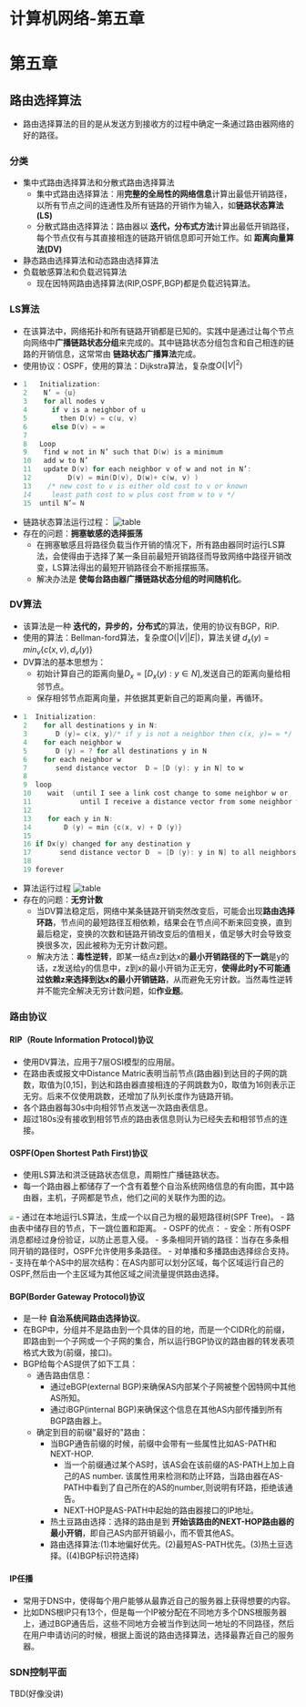 # 计算机网络-第五章




# 第五章
<!-- more -->

## 路由选择算法
- 路由选择算法的目的是从发送方到接收方的过程中确定一条通过路由器网络的好的路径。
### 分类
- 集中式路由选择算法和分散式路由选择算法
  - 集中式路由选择算法：用**完整的全局性的网络信息**计算出最低开销路径，以所有节点之间的连通性及所有链路的开销作为输入，如**链路状态算法(LS)**
  - 分散式路由选择算法：路由器以 **迭代，分布式方法**计算出最低开销路径，每个节点仅有与其直接相连的链路开销信息即可开始工作。如 **距离向量算法(DV)**
- 静态路由选择算法和动态路由选择算法
- 负载敏感算法和负载迟钝算法
  - 现在因特网路由选择算法(RIP,OSPF,BGP)都是负载迟钝算法。

### LS算法
- 在该算法中，网络拓扑和所有链路开销都是已知的。实践中是通过让每个节点向网络中**广播链路状态分组**来完成的。其中链路状态分组包含和自己相连的链路的开销信息，这常常由 **链路状态广播算法**完成。
- 使用协议：OSPF，使用的算法：Dijkstra算法，复杂度$O({|V|}^2)$
- ```C
  1   Initialization: 
  2    N’ = {u} 
  3    for all nodes v 
  4      if v is a neighbor of u 
  5        then D(v) = c(u, v) 
  6      else D(v) = ∞ 
  7  
  8   Loop
  9    find w not in N’ such that D(w) is a minimum 
  10   add w to N’ 
  11   update D(v) for each neighbor v of w and not in N’: 
  12         D(v) = min(D(v), D(w)+ c(w, v) ) 
  13    /* new cost to v is either old cost to v or known 
  14     least path cost to w plus cost from w to v */ 
  15  until N’= N
  ```
- 链路状态算法运行过程：
  ![table](/images/documents/计算机网络-第五章/LStable.png)
- 存在的问题：**拥塞敏感的选择振荡**
  - 在拥塞敏感且将路径负载当作开销的情况下，所有路由器同时运行LS算法，会使得由于选择了某一条目前最短开销路径而导致网络中路径开销改变，LS算法得出的最短开销路径会不断摇摆振荡。
  - 解决办法是 **使每台路由器广播链路状态分组的时间随机化**。

### DV算法
- 该算法是一种 **迭代的，异步的，分布式**的算法，使用的协议有BGP，RIP.
- 使用的算法：Bellman-ford算法，复杂度$O(|V||E|)$，算法关键 $d_x(y) = min_v\{c(x,v),d_v(y)\}$
- DV算法的基本思想为：
  - 初始计算自己的距离向量$D_x = [D_x(y): y\in N]$,发送自己的距离向量给相邻节点。
  - 保存相邻节点距离向量，并依据其更新自己的距离向量，再循环。
- ```C
  1  Initialization: 
  2    for all destinations y in N: 
  3       D (y)= c(x, y)/* if y is not a neighbor then c(x, y)= ∞ */ 
  4    for each neighbor w 
  5       D (y) = ? for all destinations y in N 
  6    for each neighbor w 
  7       send distance vector  D = [D (y): y in N] to w 
  8 
  9  loop 
  10    wait  (until I see a link cost change to some neighbor w or 
  11            until I receive a distance vector from some neighbor w) 
  12 
  13    for each y in N: 
  14        D (y) = min {c(x, v) + D (y)} 
  15 
  16 if Dx(y) changed for any destination y 
  17       send distance vector D  = [D (y): y in N] to all neighbors 
  18 
  19 forever
  ```
- 算法运行过程
  ![table](/images/documents/计算机网络-第五章/DVtable.png)
- 存在的问题：**无穷计数**
  - 当DV算法稳定后，网络中某条链路开销突然改变后，可能会出现**路由选择环路**，节点间的最短路径互相依赖，结果会在节点间不断来回变换，直到最后稳定，变换的次数和链路开销改变后的值相关，值足够大时会导致变换很多次，因此被称为无穷计数问题。
  - 解决方法：**毒性逆转**，即某一结点z到达x的**最小开销路径的下一跳**是y的话，z发送给y的信息中，z到x的最小开销为正无穷，**使得此时y不可能通过依赖z来选择到达x的最小开销链路**，从而避免无穷计数。当然毒性逆转并不能完全解决无穷计数问题，如**作业题**。

### 路由协议
#### RIP（Route Information Protocol)协议
- 使用DV算法，应用于7层OSI模型的应用层。
- 在路由表或报文中Distance Matric表明当前节点(路由器)到达目的子网的跳数，取值为[0,15]，到达和路由器直接相连的子网跳数为0，取值为16则表示正无穷。后来不仅使用跳数，还增加了队列长度作为链路开销。
- 各个路由器每30s中向相邻节点发送一次路由表信息。
- 超过180s没有接收到相邻节点的路由表信息则认为已经失去和相邻节点的连接。
#### OSPF(Open Shortest Path First)协议
- 使用LS算法和洪泛链路状态信息，周期性广播链路状态。
- 每一个路由器上都储存了一个含有着整个自治系统网络信息的有向图，其中路由器，主机，子网都是节点，他们之间的关联作为图的边。<br>
<img src= "/images/documents/计算机网络-第五章/OSPF.png" style = "zoom:45%">
- 通过在本地运行LS算法，生成一个以自己为根的最短路径树(SPF Tree)。
- 路由表中储存目的节点，下一跳位置和距离。
- OSPF的优点：
  - 安全：所有OSPF消息都经过身份验证，以防止恶意入侵。
  - 多条相同开销的路径：当存在多条相同开销的路径时，OSPF允许使用多条路径。
  - 对单播和多播路由选择综合支持。
  - 支持在单个AS中的层次结构：在AS内部可以划分区域，每个区域运行自己的OSPF,然后由一个主区域为其他区域之间流量提供路由选择。

#### BGP(Border Gateway Protocol)协议
- 是一种 **自治系统间路由选择协议**。
- 在BGP中，分组并不是路由到一个具体的目的地，而是一个CIDR化的前缀，即路由到一个子网或一个子网的集合，所以运行BGP协议的路由器的转发表项格式大致为(前缀，接口)。
- BGP给每个AS提供了如下工具：
  - 通告路由信息：
    - 通过eBGP(external BGP)来确保AS内部某个子网被整个因特网中其他AS所知。
    - 通过iBGP(internal BGP)来确保这个信息在其他AS内部传播到所有BGP路由器上。
  - 确定到目的前缀"最好的"路由：
    - 当BGP通告前缀的时候，前缀中会带有一些属性比如AS-PATH和NEXT-HOP.
      - 当一个前缀通过某个AS时，该AS会在该前缀的AS-PATH上加上自己的AS number. 该属性用来检测和防止环路，当路由器在AS-PATH中看到了自己所在的AS的number,则说明有环路，拒绝该通告。 
      - NEXT-HOP是AS-PATH中起始的路由器接口的IP地址。
    - 热土豆路由选择：选择的路由是到 **开始该路由的NEXT-HOP路由器的最小开销**，即自己AS内部开销最小，而不管其他AS。
    - 路由选择算法:(1)本地偏好优先。(2)最短AS-PATH优先。(3)热土豆选择。((4)BGP标识符选择)

#### IP任播
- 常用于DNS中，使得每个用户能够从最靠近自己的服务器上获得想要的内容。
- 比如DNS根IP只有13个，但是每一个IP被分配在不同地方多个DNS根服务器上，通过BGP通告后，这些不同地方会被当作到达同一地址的不同路径，然后在用户申请访问的时候，根据上面说的路由选择算法，选择最靠近自己的服务器。

### SDN控制平面
TBD(好像没讲)
